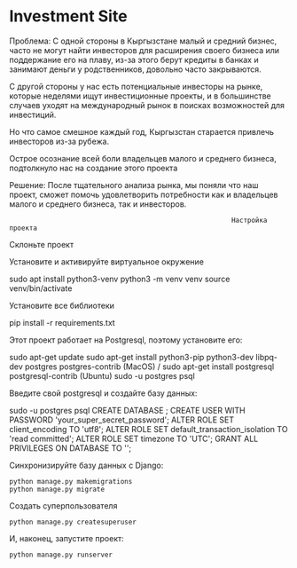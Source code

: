 # Investment Site

Проблема: С одной стороны в Кыргызстане малый и средний бизнес, часто не могут найти инвесторов для расширения своего бизнеса или поддержание его на плаву, из-за этого берут кредиты в банках и занимают деньги у родственников, довольно часто закрываются. 

С другой стороны у нас есть потенциальные инвесторы на рынке, которые неделями ищут инвестиционные проекты, и в большинстве случаев уходят на международный рынок в поисках возможностей для инвестиций. 

Но что самое смешное каждый год, Кыргызстан старается привлечь инвесторов из-за рубежа. 

Острое осознание всей боли владельцев малого и среднего бизнеса, подтолкнуло нас на создание этого проекта 

Решение: После тщательного анализа рынка, мы поняли что наш проект, сможет помочь удовлетворить потребности как и владельцев малого и среднего бизнеса, так и инвесторов.

                                                            Настройка проекта
                                                            
Склоньте проект

Установите и активируйте виртуальное окружение

sudo apt install python3-venv python3 -m venv venv source venv/bin/activate

Установите все библиотеки

pip install -r requirements.txt

Этот проект работает на Postgresql, поэтому установите его:

sudo apt-get update sudo apt-get install python3-pip python3-dev libpq-dev postgres postgres-contrib (MacOS) / sudo apt-get install postgresql postgresql-contrib (Ubuntu) sudo -u postgres psql

Введите свой postgresql и создайте базу данных:

sudo -u postgres psql CREATE DATABASE ; CREATE USER WITH PASSWORD 'your_super_secret_password'; ALTER ROLE SET client_encoding TO 'utf8'; ALTER ROLE SET default_transaction_isolation TO 'read committed'; ALTER ROLE SET timezone TO 'UTC'; GRANT ALL PRIVILEGES ON DATABASE TO '';

Синхронизируйте базу данных с Django:

    python manage.py makemigrations
    python manage.py migrate

Создать суперпользователя

    python manage.py createsuperuser

И, наконец, запустите проект:

    python manage.py runserver
